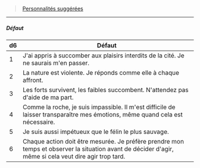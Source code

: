 ﻿---
!PersonalityDefectItem
Id: background_primitif_hd.md#défaut
ParentLink: background_primitif_hd.md#personnalités-suggérées
Name: Défaut
ParentName: Personnalités suggérées
NameLevel: 5
Attributes: {}
---
> [Personnalités suggérées](hd_background_primitif_personnalites_suggerees.md)

---

##### Défaut

|d6|Défaut|
|---|---|
|1|J'ai appris à succomber aux plaisirs interdits de la cité. Je ne saurais m'en passer.|
|2|La nature est violente. Je réponds comme elle à chaque affront.|
|3|Les forts survivent, les faibles succombent. N'attendez pas d'aide de ma part.|
|4|Comme la roche, je suis impassible. Il m'est difficile de laisser transparaître mes émotions, même quand cela est nécessaire.|
|5|Je suis aussi impétueux que le félin le plus sauvage.|
|6|Chaque action doit être mesurée. Je préfère prendre mon temps et observer la situation avant de décider d'agir, même si cela veut dire agir trop tard.|

